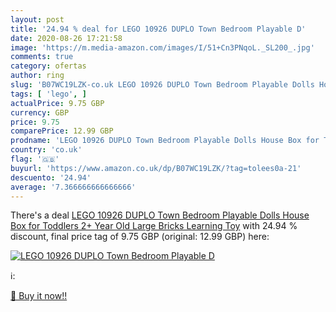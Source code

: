 ```yaml
---
layout: post
title: '24.94 % deal for LEGO 10926 DUPLO Town Bedroom Playable D'
date: 2020-08-26 17:21:58
image: 'https://m.media-amazon.com/images/I/51+Cn3PNqoL._SL200_.jpg'
comments: true
category: ofertas
author: ring
slug: 'B07WC19LZK-co.uk LEGO 10926 DUPLO Town Bedroom Playable Dolls House Box...'
tags: [ 'lego', ]
actualPrice: 9.75 GBP
currency: GBP
price: 9.75
comparePrice: 12.99 GBP
prodname: 'LEGO 10926 DUPLO Town Bedroom Playable Dolls House Box for Toddlers 2+ Year Old  Large Bricks Learning Toy'
country: 'co.uk'
flag: '🇬🇧'
buyurl: 'https://www.amazon.co.uk/dp/B07WC19LZK/?tag=tolees0a-21'
descuento: '24.94'
average: '7.366666666666666'
---
```


There's a deal [LEGO 10926 DUPLO Town Bedroom Playable Dolls House Box for Toddlers 2+ Year Old  Large Bricks Learning Toy](https://www.amazon.co.uk/dp/B07WC19LZK/?tag=tolees0a-21)  with  24.94 % discount, final price tag of  9.75 GBP (original: 12.99 GBP) here:

[![LEGO 10926 DUPLO Town Bedroom Playable D](https://m.media-amazon.com/images/I/51+Cn3PNqoL._SL200_.jpg)](https://www.amazon.co.uk/dp/B07WC19LZK/?tag=tolees0a-21)

ℹ️:


[🛒 Buy it now!!](https://www.amazon.co.uk/dp/B07WC19LZK/?tag=tolees0a-21)
